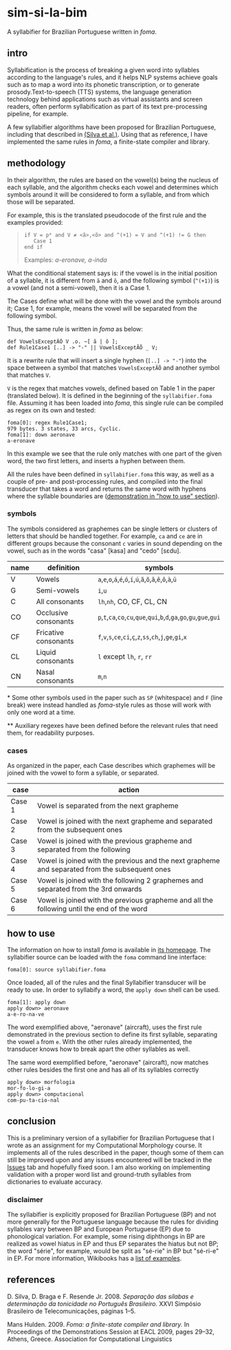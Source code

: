 # sim-si-la-bim
A syllabifier for Brazilian Portuguese written in *foma*.

## intro

Syllabification is the process of breaking a given word into syllables according to the language's rules, and it helps NLP systems achieve goals such as to map a word into its phonetic transcription, or to generate prosody.Text-to-speech (TTS) systems, the language generation technology behind applications such as virtual assistants and screen readers, often perform syllabification as part of its text pre-processing pipeline, for example.

A few syllabifier algorithms have been proposed for Brazilian Portuguese, including that described in [(Silva et al.)](https://biblioteca.sbrt.org.br/articles/2721). Using that as reference, I have implemented the same rules in *foma*, a finite-state compiler and library.

## methodology

In their algorithm, the rules are based on the vowel(s) being the nucleus of each syllable, and the algorithm checks each vowel and determines which symbols around it will be considered to form a syllable, and from which those will be separated.

For example, this is the translated pseudocode of the first rule and the examples provided:

> ```
> if V = p⁰ and V ≠ <ã>,<õ> and ^(+1) = V and ^(+1) != G then
>    Case 1
> end if
> ```
> Examples: _a-eronave, a-inda_


What the conditional statement says is: if the vowel is in the initial position of a syllable, it is different from `ã` and `õ`, and the following symbol (`^(+1)`) is a vowel (and not a semi-vowel), then it is a Case 1.

The Cases define what will be done with the vowel and the symbols around it; Case 1, for example, means the vowel will be separated from the following symbol.

Thus, the same rule is written in *foma* as below:

```
def VowelsExceptÃÕ V .o. ~[ ã | õ ];
def Rule1Case1 [..] -> "-" || VowelsExceptÃÕ _ V;
```

It is a rewrite rule that will insert a single hyphen (`[..] -> "-"`) into the space between a symbol that matches `VowelsExceptÃÕ` and another symbol that matches `V`.

`V` is the regex that matches vowels, defined based on Table 1 in the paper (translated below). It is defined in the beginning of the `syllabifier.foma` file. Assuming it has been loaded into *foma*, this single rule can be compiled as regex on its own and tested:

```
foma[0]: regex Rule1Case1;
979 bytes. 3 states, 33 arcs, Cyclic.
foma[1]: down aeronave
a-eronave
```

In this example we see that the rule only matches with one part of the given word, the two first letters, and inserts a hyphen between them.

All the rules have been defined in `syllabifier.foma` this way, as well as a couple of pre- and post-processing rules, and compiled into the final transducer that takes a word and returns the same word with hyphens where the syllable boundaries are ([demonstration in "how to use" section](#how-to-use)).

### symbols

The symbols considered as graphemes can be single letters or clusters of letters that should be handled together. For example, `ca` and `ce` are in different groups because the consonant `c` varies in sound depending on the vowel, such as in the words "casa" [kasa] and "cedo" [sɛdu].


| name | definition           | symbols                                                                      |
|------|----------------------|------------------------------------------------------------------------------|
| V    | Vowels               | `a`,`e`,`o`,`á`,`é`,`ó`,`í`,`ú`,`ã`,`õ`,`â`,`ê`,`ô`,`à`,`ü`                                  |
| G    | Semi-vowels          | `i`,`u`                                                                         |
| C    | All consonants       | `lh`,`nh`, CO, CF, CL, CN                                                   |
| CO   | Occlusive consonants | `p`,`t`,`ca`,`co`,`cu`,`que`,`qui`,`b`,`d`,`ga`,`go`,`gu`,`gue`,`gui` |
| CF   | Fricative consonants | `f`,`v`,`s`,`ce`,`ci`,`ç`,`z`,`ss`,`ch`,`j`,`ge`,`gi`,`x`                    |
| CL   | Liquid consonants    | `l` except `lh`, `r`, `rr`                                                         |
| CN   | Nasal consonants     | `m`,`n`                                                                         |

\* Some other symbols used in the paper such as `SP` (whitespace) and `F` (line break) were instead handled as *foma*-style rules as those will work with only one word at a time.

\** Auxiliary regexes have been defined before the relevant rules that need them, for readability purposes.

### cases

As organized in the paper, each Case describes which graphemes will be joined with the vowel to form a syllable, or separated.

| case   | action                                                                                           |
|--------|--------------------------------------------------------------------------------------------------|
| Case 1 | Vowel is separated from the next grapheme                                                        |
| Case 2 | Vowel is joined with the next grapheme and separated from the subsequent   ones                  |
| Case 3 | Vowel is joined with the previous grapheme and separated from the   following                    |
| Case 4 | Vowel is joined with the previous and the next grapheme and separated   from the subsequent ones |
| Case 5 | Vowel is joined with the following 2 graphemes and separated from the 3rd   onwards              |
| Case 6 | Vowel is joined with the previous grapheme and all the following until   the end of the word     |


## how to use

The information on how to install *foma* is available in [its homepage](https://fomafst.github.io/). The syllabifier source can be loaded with the `foma` command line interface:

```
foma[0]: source syllabifier.foma
```

Once loaded, all of the rules and the final Syllabifier transducer will be ready to use. In order to syllabify a word, the `apply down` shell can be used.

```
foma[1]: apply down
apply down> aeronave
a-e-ro-na-ve
```

The word exemplified above, "aeronave" (aircraft), uses the first rule demonstrated in the previous section to define its first syllable, separating the vowel `a` from `e`. With the other rules already implemented, the transducer knows how to break apart the other syllables as well.

The same word exemplified before, "aeronave" (aircraft), now matches other rules besides the first one and has all of its syllables correctly



```
apply down> morfologia
mor-fo-lo-gi-a
apply down> computacional
com-pu-ta-cio-nal
```

## conclusion
This is a preliminary version of a syllabifier for Brazilian Portuguese that I wrote as an assignment for my Computational Morphology course. It implements all of the rules described in the paper, though some of them can still be improved upon and any issues encountered will be tracked in the [Issues](https://github.com/juliafalcao/sim-si-la-bim/issues) tab and hopefully fixed soon. I am also working on implementing validation with a proper word list and ground-truth syllables from dictionaries to evaluate accuracy.

### disclaimer
The syllabifier is explicitly proposed for Brazilian Portuguese (BP) and not more generally for the Portuguese language because the rules for dividing syllables vary between BP and European Portuguese (EP) due to phonological variation. For example, some rising diphthongs in BP are realized as vowel hiatus in EP and thus EP separates the hiatus but not BP; the word "série", for example, would be split as "sé-rie" in BP but "sé-ri-e" in EP. For more information, Wikibooks has a [list of examples](https://pt.wikibooks.org/wiki/Portugu%C3%AAs/S%C3%ADlaba/Divis%C3%A3o).

## references

D. Silva, D. Braga e F. Resende Jr. 2008. _Separação das sílabas e determinação da tonicidade no Português Brasileiro._ XXVI Simpósio Brasileiro de Telecomunicações, páginas 1–5.

Mans Hulden. 2009. _Foma: a finite-state compiler and library._ In Proceedings of the Demonstrations Session at EACL 2009, pages 29–32, Athens, Greece. Association for Computational Linguistics
